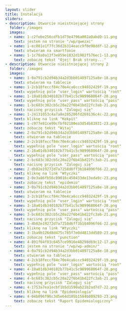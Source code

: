 ```yaml
---
layout: slider
title: Instalacja
sliders:
- description: Otwarcie nieistniejącej strony
  folder: /images
  images:
  - name: 1-c2febe256cdfb1d73e4796a002a0abd0-11.png
    text: jestem na stronie "/wp/qwezxc"
  - name: 1-ec081e1f7fc36d2b314eacc9f0e98ddf-12.png
    text: otwieram na smartfonie
  - name: 1-1c78a0a13f3e859e1832d1902f576ec1-13.png
    text: zobaczę tekst "Ojej! Brak strony..."
- description: Otwarcie nieistniejącej strony 2
  folder: /images
  images:
  - name: 1-0a791cb2d94b34a2d3bb014897125a8e-18.png
    text: otwieram na tablecie
  - name: 1-2cb18feccf84c70e4ca6ccc94032429f-19.png
    text: wypełnię pole "user_login" wartością "root"
  - name: 1-18a01db340102b77b41c5c989968064f-20.png
    text: wypełnię pole "user_pass" wartością "pass"
  - name: 1-bc683c382cb5c20a22f6b41bd22fc3ab-21.png
    text: nacisnę przycisk "Zaloguj się"
  - name: 1-24131053c4a7a8e285206fd269136c4c-22.png
    text: kliknę na link "Kokpit"
  - name: 1-c977e81ce99cfbf02100ea3d54b83931-23.png
    text: zobaczę tekst "Witaj"
  - name: 2-0a791cb2d94b34a2d3bb014897125a8e-18.png
    text: otwieram na tablecie
  - name: 2-2cb18feccf84c70e4ca6ccc94032429f-19.png
    text: wypełnię pole "user_login" wartością "root"
  - name: 2-18a01db340102b77b41c5c989968064f-20.png
    text: wypełnię pole "user_pass" wartością "pass"
  - name: 2-bc683c382cb5c20a22f6b41bd22fc3ab-21.png
    text: nacisnę przycisk "Zaloguj się"
  - name: 2-db02e19272d7a7258d6ff3b184096f66-22.png
    text: kliknę na link "Wtyczki"
  - name: 2-0e3a86fb56c89016c450433de13eda9c-23.png
    text: zobaczę tekst "epidemio"
  - name: 3-0a791cb2d94b34a2d3bb014897125a8e-18.png
    text: otwieram na tablecie
  - name: 3-2cb18feccf84c70e4ca6ccc94032429f-19.png
    text: wypełnię pole "user_login" wartością "root"
  - name: 3-18a01db340102b77b41c5c989968064f-20.png
    text: wypełnię pole "user_pass" wartością "pass"
  - name: 3-bc683c382cb5c20a22f6b41bd22fc3ab-21.png
    text: nacisnę przycisk "Zaloguj się"
  - name: 3-db02e19272d7a7258d6ff3b184096f66-22.png
    text: kliknę na link "Wtyczki"
  - name: 3-1ba9b126d8d475c785f7e0d4813dd589-23.png
    text: zobaczę tekst "punction"
  - name: 4-891f04f03c6457ce9916e48298d69c12-17.png
    text: jestem na stronie "/wp/wp-admin/"
  - name: 4-0a791cb2d94b34a2d3bb014897125a8e-18.png
    text: otwieram na tablecie
  - name: 4-2cb18feccf84c70e4ca6ccc94032429f-19.png
    text: wypełnię pole "user_login" wartością "root"
  - name: 4-18a01db340102b77b41c5c989968064f-20.png
    text: wypełnię pole "user_pass" wartością "pass"
  - name: 4-bc683c382cb5c20a22f6b41bd22fc3ab-21.png
    text: nacisnę przycisk "Zaloguj się"
  - name: 4-1753a7ea1ecbf1b5d1590ab21b2ad7d7-22.png
    text: kliknę na link "Epidemiologia"
  - name: 4-04b096f96c3d5e64d105b1584b809293-23.png
    text: zobaczę tekst "Raport Epidemiologiczny"
---
```

